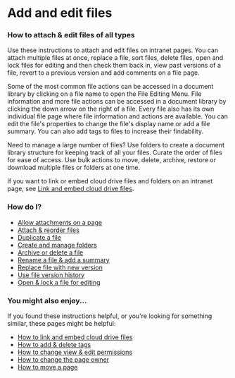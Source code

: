# Add and edit files



### How to attach & edit files of all types

Use these instructions to attach and edit files on intranet pages. You can attach multiple files at once, replace a file, sort files, delete files, open and lock files for editing and then check them back in, view past versions of a file, revert to a previous version and add comments on a file page.  
  
Some of the most common file actions can be accessed in a document library by clicking on a file name to open the File Editing Menu. File information and more file actions can be accessed in a document library by clicking the down arrow on the right of a file. Every file also has its own individual file page where file information and actions are available. You can edit the file's properties to change the file's display name or add a file summary. You can also add tags to files to increase their findability.  
  
Need to manage a large number of files? Use folders to create a document library structure for keeping track of all your files. Curate the order of files for ease of access. Use bulk actions to move, delete, archive, restore or download multiple files or folders at one time.  
  
If you want to link or embed cloud drive files and folders on an intranet page, see [Link and embed cloud drive files](../cloud-drive-integration/link-and-embed-cloud-drive-files.md).

### How do I?

* [Allow attachments on a page](allow-and-disallow-files.md)
* [Attach & reorder files](attach-and-reorder-files.md)
* [Duplicate a file](duplicate-files.md)
* [Create and manage folders](create-and-manage-folders.md)
* [Archive or delete a file](archive-or-delete-files.md)
* [Rename a file & add a summary](rename-files-and-add-file-summary.md)
* [Replace file with new version](replace-files-with-new-versions.md)
* [Use file version history](file-version-control.md)
* [Open & lock a file for editing](open-and-lock-a-file-for-editing.md)

### You might also enjoy...

If you found these instructions helpful, or you're looking for something similar, these pages might be helpful:  
 

* [How to link and embed cloud drive files](../cloud-drive-integration/link-and-embed-cloud-drive-files.md)
* [How to add & delete tags](../tags/add-and-delete-tags.md)
* [How to change view & edit permissions](../security-settings-and-permissions/permission-to-view-and-edit.md)
* [How to change the page owner](../security-settings-and-permissions/change-the-page-owner.md)
* [How to move a page](../edit-page-contents/reorder-and-move-pages.md)

